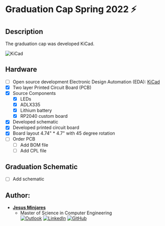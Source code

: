 # Graduation Cap Spring 2022 :zap:
## **Description**

The graduation cap was developed KiCad.

![KiCad](https://img.shields.io/static/v1?label=&message=KiCad%206.0&color=white&logo=data:image/png;base64,iVBORw0KGgoAAAANSUhEUgAAAGwAAAAoCAYAAAAbrx%2B3AAAIUklEQVR42u2aA3RkSxPH%2B2lsI7Zt27aTZ9u2bdu2jeDZWNtGnEl%2FXTlnNbl9J7kzmcx%2BO%2F9z6r3dnb49t%2Fs3XV1d1cgttzjJIEFavQTpkFuurSpfVLjwBPQnvhBhsKUnov9qA1EFcsv1lO%2BJMicuQOMAan%2BzXIAmKgJQEWKVWzyhwr9WrAxpdZZ92iboB0BM1tvF%2BwXaCOWB9QghoRuPlWSamLM8I0%2FCzrT%2FTlFhGrCVp8v2tpPpEq9wE7ISmZTLYXKiSl7AMWWvOsXeOiGPCuzjk9JxdOkrU8AUprTbELPcwGAiYyvecoqV1j6GN5wzfZVtOVeOq%2BoeIm3ePGSA8WXepWJZQDuT8XjKKJcABlZQ8xR%2B%2FrhKvOBMX7zwTB%2F80vFluLj2cfjMTmByJY%2BnDuGJdVECgdwX9mjkwhKpwo4xhx%2BLmUymi7%2BaFdizby7Gfy7YSrWbH%2FqDcfKzW96Hz1ntubcW49T6d22B5ALsCJHUr0LtlfucMbh99fSBHzOq96%2F5Ua5Puo7HU4W73ArjywI4A%2Bs4%2BytM0%2BQkxkVdHzFO8EmX9WI2ffT1apxU8w60dSgwkcy7XB%2FY%2FC9lwIym86n4nC%2F3hKPD4cgVJBR6cgaWUvcupmnN%2BkHGyU2uewcvXLoD0%2FTZd2twQtXb0NaRwPgKj%2BxHYVAczSIQexW4CDAPzsDiK9%2BGlcSo%2F5ZsnzaxcZVv4fc%2BX4lp%2BuH3TTi5lrKyuAMTa30rv7QDFgb3iED%2Fz8D%2BXTwd2MMv%2FIdpWrhsB85sfh%2FaORLY4RrfsvfYYJjCegY1vuWfKT2zn1Z5FbxiCGpasP%2FnWr%2BKL2DfO%2BSAXXnXL5imdRuHcHE3w35nJzCpJvZcNlgKY9pdpJli2pxITen6gMY%2FTcHtaxESGxDoUAJ2MgkyxsctmEk7d43hhlM%2Bh3YOBibRmUK7d1EHZzsrIjtKpIlHM9MREFHySVAjVga2iZUB7SKpTzV5Po58JuCCRSA1ZgqVga1gAok5D44fTgHWdNoXeNfgOGbS6JgFH3fRd6ww4kkAMvDrRjxhmWS0C2%2F%2BkRGYzJBwFTXyC6j7xZ6oD85rIqlvpUyfeC24U%2FLD2El3uUcPq32K3xZITRnIpiRapTnzAeKmdzMcN8bVPiXvQMQ6Z8DAza3fNISZZCEPXnjTjzNaQZfc%2BhOm6SIKMENQ8yLawMTK4HZkh%2BSm5Fs4BC%2BTCkPSVYgiWI3ggm31A%2BDmBNiKNbvwgqXbMU23PfrnjF3eqVf0zQqYQKDwYRnwGGxvdu8jYceMcok4hcqgFqazlTGkYyOH%2FhwHjEWQxZjVHnXK5bMDJlL41LC7Q%2Ful8sx9av%2FVYwhqWQyHbI1vxWfGkM4ttO%2FXBzb%2Bi6yk9i56Az5zSWAff7ManptTYGJt1Jm0QWm8Cl9BDhCPp4%2FU%2BdUMiFShx8LeY51U0fiUfkB7Bz5fE7yvH3UoAKe5UQLhcoSk6j2BCPTrNGDQtO2srwDCnAIjL34FbVBKc9bDyAk6SqSNpbpFuX%2FzvuAo8WqWd33QaWE9TSvW7MZZLe%2FPJ7CHHM2Gx1NGTIX0iqAukTLsRJEq5Hiy8o6jvQN4gD0PkyzMV7R25KgQNu%2FAQN%2F9tB7C9blziZrIs2mDUnkWvIDs12EkrK%2FSeJe8B5mS2e41Um30hXs6MoV2bWJqQ%2F59C3yP04ANDo1jCwvNx19ZOGfAhHK%2FetqgtH7VvcgeiUQmSm6SCzAhZf%2BC4Ohnp2c67n%2F2H9byy%2Fk3%2FjAHwNhrRnAo5V6klKrJ%2BW4x9OMYYBId9YflW%2FGV04FBdv5TUi6haWh4HDee9oXDgYEMwa3LaQODLAWnA7M56362JDIJz9%2BE7IdUG3Ox3Jj5oG1gYj3dE1R9Oy%2B5xLSG96Yy8TStWrcbZ7d%2B4HBgckPSTdSzGLhF2B9mp8PJvrKNMrm9MPnW6asZuEQBzSVCpmbekr8Vx36Ct%2B0YxTT1%2FbIBghCHAoPsAcnjjdAHl3ClrcBCqos5HyGREU1JbKD1tSdPyAEYmyewwHfOW3nlxEt78cQEPQh56rWFDgUGkhuTb4SBsJ%2FJZCpkJQin9xxQNSThuqdYQwXGUI2GTP9MgCk9c5%2Bmln%2FMpPxjJYHEI8dpBcxbHvmD9VANk%2B9AYCCBLqD%2BV1sFTMiCK0wZdytM2Y%2Fq%2FGt%2FsnZTYkVIN6w4ku9bz9QH3BMRCvUp0AZY8WWexSRVtWQmwAjsfLb303gWvES%2Bv0eijjhZ7VX0GslhTjjtigDYu5%2BvZAlCJnDz6V86DNge12gIblthT1QHexe4IoDK2jbsmBFKNp0KDMThmMAJGNy%2FYAsmGIBBEPIuXr1uENO0dsMgLuz88IBnTruyH1MEpRd2YCCBwlsfUP%2BHPZOh9i5%2BE8JwKIHYH9bHXIL2E1QXyOrdYG%2B%2FckPKzazAYDXQZLFM4rz2DxmhXXffb5hNUJbJ3i99ddXdv2Ca7nj8LxowawlhQJRAhGrG0M4tkIDdU%2FHlSZQRxN0ttfUcgCWR3jLGvcmUeS%2FDvhkOkeEM%2B2V0t1AoZQX28ntLoe5FtdseY655HXfRt%2FA5q33y7ZqpSzkQPX7Wu4barvfnDTip5m0KMOZMhUwffxlcFqW5L1JB3g5pJ7hlC6dbptKwVBt7EZm4BdMAh3SskxtSb4VDttor71loY206v7oBhBQKNF1iuT7hUqYfhDG4dTUEURAkqcw5TzL1S%2B6h%2FAHHCxe4qm3%2FRVKKhPDLFkgM2QKxOf8oCBwESq%2FZXR8Q648SGRIh6ADXBoGHgy7bmMn7JIPBPow46GAE5hZJvVwGk%2BOXeAmxy1zELp0CpjSl3uImxHAZX%2BNd9CI5UL7lWlb8MgQEyC23Dkb9DyzRPzoBjvqGAAAAAElFTkSuQmCC&logoWidth=35&logoHeight=40)

## **Hardware**
- [ ] Open source development Electronic Design Automation (EDA): [KiCad]()
- [x] Two layer Printed Circuit Board (PCB)
- [x] Source Components
  - [x] LEDs
  - [x] ADLX335
  - [x] Lithium battery
  - [x] RP2040 custom board
- [x] Developed schematic
- [x] Developed printed circuit board
- [x] Board layout 4.74" * 4.7" with 45 degree rotation
- [ ] Order PCB
  - [ ] Add BOM file
  - [ ] Add CPL file

## **Graduation Schematic**
- [ ] Add schematic
## **Author:**
* [**Jesus Minjares**](https://github.com/jminjares4)<br>
  * Master of Science in Computer Engineering<br>
[![Outlook](https://img.shields.io/badge/Microsoft_Outlook-0078D4?style=for-the-badge&logo=microsoft-outlook&logoColor=white&style=flat)](mailto:jminjares4@miners.utep.edu) 
[![LinkedIn](https://img.shields.io/badge/LinkedIn-0077B5?style=for-the-badge&logo=linkedin&logoColor=white&style=flat)](https://www.linkedin.com/in/jesus-minjares-157a21195/) [![GitHub](https://img.shields.io/badge/GitHub-100000?style=for-the-badge&logo=github&logoColor=white&style=flat)](https://github.com/jminjares4)
